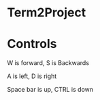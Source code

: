 # Term2Project

# Controls

W is forward,
S is Backwards

A is left,
D is right

Space bar is up,
CTRL is down

